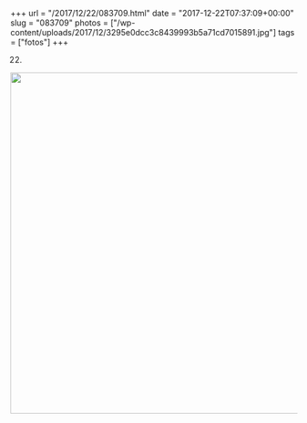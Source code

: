 +++
url = "/2017/12/22/083709.html"
date = "2017-12-22T07:37:09+00:00"
slug = "083709"
photos = ["/wp-content/uploads/2017/12/3295e0dcc3c8439993b5a71cd7015891.jpg"]
tags = ["fotos"]
+++

22.

<img src="/wp-content/uploads/2017/12/3295e0dcc3c8439993b5a71cd7015891.jpg" width="600" height="600" />
